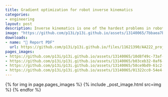 ```yaml
---
title: Gradient optimization for robot inverse kinematics
categories:
- engineering
layout: post
description: Inverse kinematics is one of the hardest problems in robotics. Given desired goal position and orientation for an end-effector, inverse kinematics seeks to find a suitable series of joint configurations to meet that goal. In this paper, we develop a forward kinematics model in Python and apply gradient-based methods using automatic differentiation to develop an inverse kinematics model of an arbitrary $n$-joint robot arm. We evaluate the performance of standard gradient descent against Nesterov Momentum gradient descent. We conclude with a discussion of the limitations of our 2D model and areas for extension to gain more fidelity with real-world robots.
image: "https://github.com/p13i/p13i.github.io/assets/13140065/7bbaea7b-892e-4a20-baa3-d1ef46c8e000"
downloads:
- name: "📜 Report PDF"
  url: https://github.com/p13i/p13i.github.io/files/11621390/AA222_project_final_report.pdf
pages_images:
- https://github.com/p13i/p13i.github.io/assets/13140065/10d8f49c-73af-41fb-9efd-0231a439d218
- https://github.com/p13i/p13i.github.io/assets/13140065/b03ceb32-0af6-4f01-9fa8-39a501787ef7
- https://github.com/p13i/p13i.github.io/assets/13140065/58ce9bd9-61c2-4c03-906c-f4fd17b22931
- https://github.com/p13i/p13i.github.io/assets/13140065/01322cc0-54e4-4879-9e05-4070fc971690
---
```


{% for img in page.pages_images %}
{% include _post_image.html src=img %}
{% endfor %}
